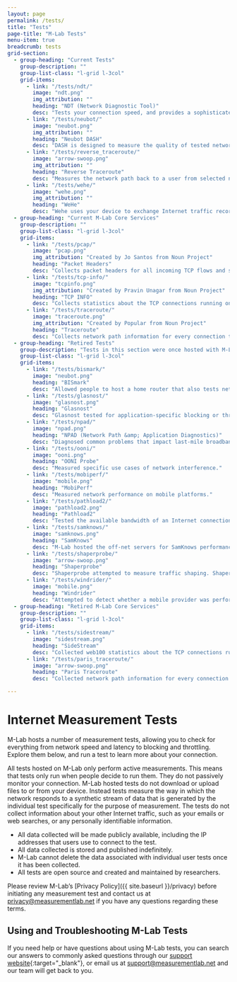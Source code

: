 ```yaml
---
layout: page
permalink: /tests/
title: "Tests"
page-title: "M-Lab Tests"
menu-item: true
breadcrumb: tests
grid-section:
  - group-heading: "Current Tests"
    group-description: ""
    group-list-class: "l-grid l-3col"
    grid-items:
      - link: "/tests/ndt/"
        image: "ndt.png"
        img_attribution: ""
        heading: "NDT (Network Diagnostic Tool)"
        desc: "Tests your connection speed, and provides a sophisticated diagnosis of problems limiting speed."
      - link: "/tests/neubot/"
        image: "neubot.png"
        img_attribution: ""
        heading: "Neubot DASH"
        desc: "DASH is designed to measure the quality of tested networks by emulating a video streaming player."
      - link: "/tests/reverse_traceroute/"
        image: "arrow-swoop.png"
        img_attribution: ""
        heading: "Reverse Traceroute"
        desc: "Measures the network path back to a user from selected network endpoints."
      - link: "/tests/wehe/"
        image: "wehe.png"
        img_attribution: ""
        heading: "WeHe"
        desc: "Wehe uses your device to exchange Internet traffic recorded from real, popular apps like YouTube and Spotify, and attempts to tell you whether your ISP is giving different performance to an app's network traffic."
  - group-heading: "Current M-Lab Core Services"
    group-description: ""
    group-list-class: "l-grid l-3col"
    grid-items:
      - link: "/tests/pcap/"
        image: "pcap.png"
        img_attribution: "Created by Jo Santos from Noun Project"
        heading: "Packet Headers"
        desc: "Collects packet headers for all incoming TCP flows and saves each stream of packet captures into a per-stream .pcap file."
      - link: "/tests/tcp-info/"
        image: "tcpinfo.png"
        img_attribution: "Created by Pravin Unagar from Noun Project"
        heading: "TCP INFO"
        desc: "Collects statistics about the TCP connections running on the M-Lab platform using tcp-info."
      - link: "/tests/traceroute/"
        image: "traceroute.png"
        img_attribution: "Created by Popular from Noun Project"
        heading: "Traceroute"
        desc: "Collects network path information for every connection to the M-Lab platform."
  - group-heading: "Retired Tests"
    group-description: "Tests in this section were once hosted with M-Lab but have since been retired. The data collected by these tests while they were hosted on with M-Lab remains available. Please see each individual test's page for more information."
    group-list-class: "l-grid l-3col"
    grid-items:
      - link: "/tests/bismark/"
        image: "neubot.png"
        heading: "BISmark"
        desc: "Allowed people to host a home router that also tests network performance over time."
      - link: "/tests/glasnost/"
        image: "glasnost.png"
        heading: "Glasnost"
        desc: "Glasnost tested for application-specific blocking or throttling, and was decommissioned on 07/07/2017. The source code is still available."
      - link: "/tests/npad/"
        image: "npad.png"
        heading: "NPAD (Network Path &amp; Application Diagnostics)"
        desc: "Diagnosed common problems that impact last-mile broadband networks."
      - link: "/tests/ooni/"
        image: "ooni.png"
        heading: "OONI Probe"
        desc: "Measured specific use cases of network interference."
      - link: "/tests/mobiperf/"
        image: "mobile.png"
        heading: "MobiPerf"
        desc: "Measured network performance on mobile platforms."
      - link: "/tests/pathload2/"
        image: "pathload2.png"
        heading: "Pathload2"
        desc: "Tested the available bandwidth of an Internet connection until it was decommissioned from the M-Lab platform on 12/21/2012. However, the data and source code are still available."
      - link: "/tests/samknows/"
        image: "samknows.png"
        heading: "SamKnows"
        desc: "M-Lab hosted the off-net servers for SamKnows performance testing used in the FCC's Measuring Broadband America Program from 2009-2019."
      - link: "/tests/shaperprobe/"
        image: "arrow-swoop.png"
        heading: "Shaperprobe"
        desc: "Shaperprobe attempted to measure traffic shaping. Shaperpobe was decommissioned from the M-Lab fleet on 5/11/2015."
      - link: "/tests/windrider/"
        image: "mobile.png"
        heading: "Windrider"
        desc: "Attempted to detect whether a mobile provider was performing application or service specific differentiation until it was decommissioned on 01/17/2013. The source code is still available."
  - group-heading: "Retired M-Lab Core Services"
    group-description: ""
    group-list-class: "l-grid l-3col"
    grid-items:
      - link: "/tests/sidestream/"
        image: "sidestream.png"
        heading: "SideStream"
        desc: "Collected web100 statistics about the TCP connections running on the M-Lab 1.0 platform."
      - link: "/tests/paris_traceroute/"
        image: "arrow-swoop.png"
        heading: "Paris Traceroute"
        desc: "Collected network path information for every connection to the M-Lab 1.0 platform."

---
```


# Internet Measurement Tests

M-Lab hosts a number of measurement tests, allowing you to check for everything from network speed and latency to blocking and throttling. Explore them below, and run a test to learn more about your connection.

All tests hosted on M-Lab only perform active measurements. This means that tests only run when people decide to run them. They do not passively monitor your connection. M-Lab hosted tests do not download or upload files to or from your device. Instead tests measure the way in which the network responds to a synthetic stream of data that is generated by the individual test specifically for the purpose of measurement. The tests do not collect information about your other Internet traffic, such as your emails or web searches, or any personally identifiable information.

* All data collected will be made publicly available, including the IP addresses that users use to connect to the test.
* All data collected is stored and published indefinitely.
* M-Lab cannot delete the data associated with individual user tests once it has been collected.
* All tests are open source and created and maintained by researchers.

Please review M-Lab’s [Privacy Policy]({{ site.baseurl }}/privacy) before initiating any measurement test and contact us at [privacy@measurementlab.net](mailto:privacy@measurementlab.net) if you have any questions regarding these terms.

## Using and Troubleshooting M-Lab Tests

If you need help or have questions about using M-Lab tests, you can search our answers to commonly asked questions through our [support website](https://support.measurementlab.net/help/en-us){:target="_blank"}, or email us at [support@measurementlab.net](mailto:support@measurementlab.net) and our team will get back to you.
